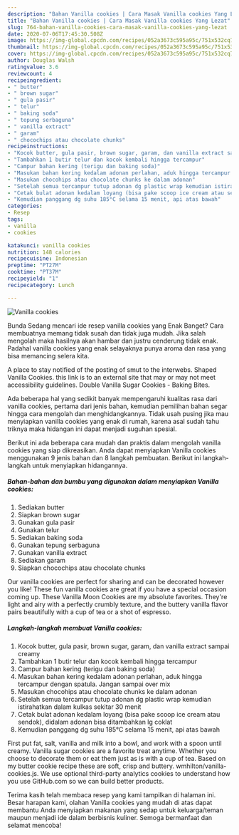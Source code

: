 ```yaml
---
description: "Bahan Vanilla cookies | Cara Masak Vanilla cookies Yang Lezat"
title: "Bahan Vanilla cookies | Cara Masak Vanilla cookies Yang Lezat"
slug: 764-bahan-vanilla-cookies-cara-masak-vanilla-cookies-yang-lezat
date: 2020-07-06T17:45:30.508Z
image: https://img-global.cpcdn.com/recipes/052a3673c595a95c/751x532cq70/vanilla-cookies-foto-resep-utama.jpg
thumbnail: https://img-global.cpcdn.com/recipes/052a3673c595a95c/751x532cq70/vanilla-cookies-foto-resep-utama.jpg
cover: https://img-global.cpcdn.com/recipes/052a3673c595a95c/751x532cq70/vanilla-cookies-foto-resep-utama.jpg
author: Douglas Walsh
ratingvalue: 3.6
reviewcount: 4
recipeingredient:
- " butter"
- " brown sugar"
- " gula pasir"
- " telur"
- " baking soda"
- " tepung serbaguna"
- " vanilla extract"
- " garam"
- " chocochips atau chocolate chunks"
recipeinstructions:
- "Kocok butter, gula pasir, brown sugar, garam, dan vanilla extract sampai creamy"
- "Tambahkan 1 butir telur dan kocok kembali hingga tercampur"
- "Campur bahan kering (terigu dan baking soda)"
- "Masukan bahan kering kedalam adonan perlahan, aduk hingga tercampur dengan spatula. Jangan sampai over mix"
- "Masukan chocohips atau chocolate chunks ke dalam adonan"
- "Setelah semua tercampur tutup adonan dg plastic wrap kemudian istirahatkan dalam kulkas sekitar 30 menit"
- "Cetak bulat adonan kedalam loyang (bisa pake scoop ice cream atau sendok), didalam adonan bisa ditambahkan lg coklat"
- "Kemudian panggang dg suhu 185°C selama 15 menit, api atas bawah"
categories:
- Resep
tags:
- vanilla
- cookies

katakunci: vanilla cookies 
nutrition: 148 calories
recipecuisine: Indonesian
preptime: "PT27M"
cooktime: "PT37M"
recipeyield: "1"
recipecategory: Lunch

---
```



![Vanilla cookies](https://img-global.cpcdn.com/recipes/052a3673c595a95c/751x532cq70/vanilla-cookies-foto-resep-utama.jpg)

Bunda Sedang mencari ide resep vanilla cookies yang Enak Banget? Cara membuatnya memang tidak susah dan tidak juga mudah. Jika salah mengolah maka hasilnya akan hambar dan justru cenderung tidak enak. Padahal vanilla cookies yang enak selayaknya punya aroma dan rasa yang bisa memancing selera kita.

A place to stay notified of the posting of smut to the interwebs. Shaped Vanilla Cookies. this link is to an external site that may or may not meet accessibility guidelines. Double Vanilla Sugar Cookies - Baking Bites.

Ada beberapa hal yang sedikit banyak mempengaruhi kualitas rasa dari vanilla cookies, pertama dari jenis bahan, kemudian pemilihan bahan segar hingga cara mengolah dan menghidangkannya. Tidak usah pusing jika mau menyiapkan vanilla cookies yang enak di rumah, karena asal sudah tahu triknya maka hidangan ini dapat menjadi suguhan spesial.


Berikut ini ada beberapa cara mudah dan praktis dalam mengolah vanilla cookies yang siap dikreasikan. Anda dapat menyiapkan Vanilla cookies menggunakan 9 jenis bahan dan 8 langkah pembuatan. Berikut ini langkah-langkah untuk menyiapkan hidangannya.

<!--inarticleads1-->

##### Bahan-bahan dan bumbu yang digunakan dalam menyiapkan Vanilla cookies:

1. Sediakan  butter
1. Siapkan  brown sugar
1. Gunakan  gula pasir
1. Gunakan  telur
1. Sediakan  baking soda
1. Gunakan  tepung serbaguna
1. Gunakan  vanilla extract
1. Sediakan  garam
1. Siapkan  chocochips atau chocolate chunks


Our vanilla cookies are perfect for sharing and can be decorated however you like! These fun vanilla cookies are great if you have a special occasion coming up. These Vanilla Moon Cookies are my absolute favorites. They&#39;re light and airy with a perfectly crumbly texture, and the buttery vanilla flavor pairs beautifully with a cup of tea or a shot of espresso. 

<!--inarticleads2-->

##### Langkah-langkah membuat Vanilla cookies:

1. Kocok butter, gula pasir, brown sugar, garam, dan vanilla extract sampai creamy
1. Tambahkan 1 butir telur dan kocok kembali hingga tercampur
1. Campur bahan kering (terigu dan baking soda)
1. Masukan bahan kering kedalam adonan perlahan, aduk hingga tercampur dengan spatula. Jangan sampai over mix
1. Masukan chocohips atau chocolate chunks ke dalam adonan
1. Setelah semua tercampur tutup adonan dg plastic wrap kemudian istirahatkan dalam kulkas sekitar 30 menit
1. Cetak bulat adonan kedalam loyang (bisa pake scoop ice cream atau sendok), didalam adonan bisa ditambahkan lg coklat
1. Kemudian panggang dg suhu 185°C selama 15 menit, api atas bawah


First put fat, salt, vanilla and milk into a bowl, and work with a spoon until creamy. Vanilla sugar cookies are a favorite treat anytime. Whether you choose to decorate them or eat them just as is with a cup of tea. Based on my butter cookie recipe these are soft, crisp and buttery. wmhilton/vanilla-cookies.js. We use optional third-party analytics cookies to understand how you use GitHub.com so we can build better products. 

Terima kasih telah membaca resep yang kami tampilkan di halaman ini. Besar harapan kami, olahan Vanilla cookies yang mudah di atas dapat membantu Anda menyiapkan makanan yang sedap untuk keluarga/teman maupun menjadi ide dalam berbisnis kuliner. Semoga bermanfaat dan selamat mencoba!

